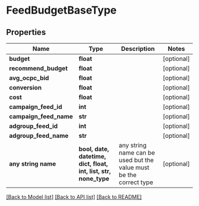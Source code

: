 # FeedBudgetBaseType


## Properties
Name | Type | Description | Notes
------------ | ------------- | ------------- | -------------
**budget** | **float** |  | [optional] 
**recommend_budget** | **float** |  | [optional] 
**avg_ocpc_bid** | **float** |  | [optional] 
**conversion** | **float** |  | [optional] 
**cost** | **float** |  | [optional] 
**campaign_feed_id** | **int** |  | [optional] 
**campaign_feed_name** | **str** |  | [optional] 
**adgroup_feed_id** | **int** |  | [optional] 
**adgroup_feed_name** | **str** |  | [optional] 
**any string name** | **bool, date, datetime, dict, float, int, list, str, none_type** | any string name can be used but the value must be the correct type | [optional]

[[Back to Model list]](../README.md#documentation-for-models) [[Back to API list]](../README.md#documentation-for-api-endpoints) [[Back to README]](../README.md)


